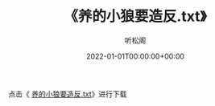 ﻿---
title:  《养的小狼要造反.txt》
date:   2022-01-01T00:00:00+00:00
author: 听松阁
layout: post
permalink: /养的小狼要造反/
categories: 小说
tags: [小说]
---

点击《 [养的小狼要造反.txt](http://img.660000.xyz/bookstukust/book/bntxt/10/养的小狼要造反.txt)》进行下载